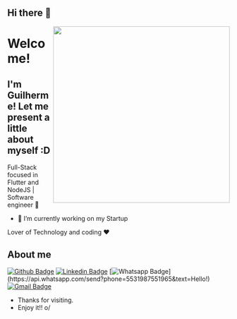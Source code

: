 ## Hi there 👋

<img align="right" width="400" height="400" src="https://media1.giphy.com/media/v1.Y2lkPTc5MGI3NjExejBhYTI4NWhjaGFlN3k2NHdsNXB0YWlmcDNwY2w3d2ZnZzB2amsxNCZlcD12MV9pbnRlcm5hbF9naWZfYnlfaWQmY3Q9Zw/llJVg4Ri0VrUBzNOgG/giphy.gif">


# Welcome!
## I'm Guilherme! Let me present a little about myself :D

Full-Stack focused in Flutter and NodeJS | Software engineer :robot:

- 🔭 I’m currently working on my Startup

Lover of Technology and coding :heart:


## About me 
[![Github Badge](https://img.shields.io/badge/-Github-000?style=flat-square&logo=Github&logoColor=white&link=https://github.com/guicastle)](https://github.com/guicastle)
[![Linkedin Badge](https://img.shields.io/badge/-LinkedIn-blue?style=flat-square&logo=Linkedin&logoColor=white&link=https://www.linkedin.com/in/guilherme-munizti/)](https://www.linkedin.com/in/guilherme-munizti/)
[![Whatsapp Badge](https://img.shields.io/badge/-Whatsapp-4CA143?style=flat-square&labelColor=4CA143&logo=whatsapp&logoColor=white&link=https://api.whatsapp.com/send?phone=5522997285662&text=Hello!)](https://api.whatsapp.com/send?phone=5531987551965&text=Hello!)
[![Gmail Badge](https://img.shields.io/badge/-Gmail-c14438?style=flat-square&logo=Gmail&logoColor=white&link=mailto:kads.oficial@gmail.com)](mailto:kads.oficial@gmail.com)

- Thanks for visiting. 
- Enjoy it!! o/

<!--
**guicastle/guicastle** is a ✨ _special_ ✨ repository because its `README.md` (this file) appears on your GitHub profile.

Here are some ideas to get you started:

- 🔭 I’m currently working on ...
- 🌱 I’m currently learning ...
- 👯 I’m looking to collaborate on ...
- 🤔 I’m looking for help with ...
- 💬 Ask me about ...
- 📫 How to reach me: ...
- 😄 Pronouns: ...
- ⚡ Fun fact: ...
-->
